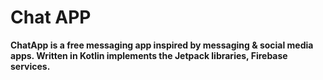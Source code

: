 <h1>Chat APP</h1>
<b>ChatApp is a free messaging app inspired by messaging & social media apps. Written in Kotlin implements the Jetpack libraries, Firebase services.</b>
